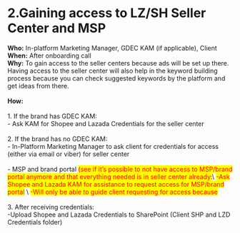 # 2.Gaining access to LZ/SH Seller Center and MSP

**Who:** In-platform Marketing Manager, GDEC KAM (if applicable), Client\
**When:** After onboarding call\
**Why:** To gain access to the seller centers because ads will be set up there. Having access to the seller center will also help in the keyword building process because you can check suggested keywords by the platform and get ideas from there.\
\
**How:** \
\
1\. If the brand has GDEC KAM:\
\- Ask KAM for Shopee and Lazada Credentials for the seller center\
\
2\. If the brand has no GDEC KAM:\
\- In-Platform Marketing Manager to ask client for credentials for access (either via email or viber) for seller center\
\
\- MSP and brand portal <mark style="color:red;">(see if it’s possible to not have access to MSP/brand portal anymore and that everything needed is in seller center already:</mark>\ <mark style="color:red;">-Ask Shopee and Lazada KAM for assistance to request access for MSP/brand portal</mark> \ <mark style="color:red;">-Will only be able to guide client requesting for access because</mark>\
\
3\. After receiving credentials:\
\-Upload Shopee and Lazada Credentials to SharePoint (Client SHP and LZD Credentials folder)
